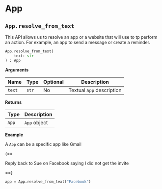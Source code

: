 # App

## `App.resolve_from_text`

This API allows us to resolve an app or a website that will use to tp perform an action. For example, an app to send a message or create a reminder.

``` py
App.resolve_from_text(
    text: str
) : App
```

**Arguments**

| Name          | Type          | Optional  | Description                              |
| ------------- | --------------| --------- | ---------------------------------------- |
| `text`        | `str`         | No        | Textual `App` description        |

**Returns**

| Type          | Description       |
| ------------- | ----------------- |
| `App`    | `App` object |

**Example**

A `App` can be a specific app like Gmail

{==

Reply back to Sue on Facebook saying I did not get the invite

==}

``` py
app = App.resolve_from_text("Facebook")
```
